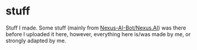 # stuff
Stuff I made. Some stuff (mainly from [Nexus-AI-Bot/Nexus.AI](https://github.com/Nexus-AI-Bot/Nexus.AI/)) was there before I uploaded it here, however, everything here is/was made by me, or strongly adapted by me.
